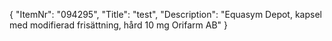 {
  "ItemNr": "094295",
  "Title": "test",
  "Description": "Equasym Depot, kapsel med modifierad frisättning, hård 10 mg Orifarm AB"
}